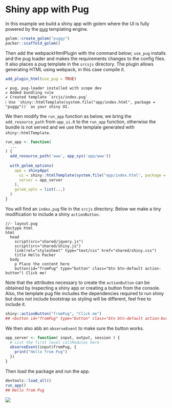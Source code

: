 # Shiny app with Pug

In this example we build a shiny app with golem where the UI is fully powered by the [pug](https://pugjs.org/api/getting-started.html) templating engine.

```r
golem::create_golem("puggy")
packer::scaffold_golem()
```

Then add the webpackHtmlPlugin with the command below; `use_pug` installs and the pug loader and makes the requirements changes to the config files. It also places a pug template in the `srcsjs` directory. The plugin allows generating HTML using webpack, in this case compile it.

```r
add_plugin_html(use_pug = TRUE)
```

```
✔ pug, pug-loader installed with scope dev
✔ Added bundling rule
✔ Created template `srcjs/index.pug`
ℹ Use `shiny::htmlTemplate(system.file("app/index.html", package = "puggy"))` as your shiny UI.
```

We then modify the `run_app` function as below, we bring the `add_resource_path` from `app_ui.R` to the `run_app` function, otherwise the bundle is not served and we use the template generated with `shiny::htmlTemplate`.

```r {highlight:[4,8]}
run_app <- function(
  ...
) {
  add_resource_path('www', app_sys('app/www'))
  
  with_golem_options(
    app = shinyApp(
      ui = shiny::htmlTemplate(system.file("app/index.html", package = "puggy")), 
      server = app_server
    ), 
    golem_opts = list(...)
  )
}
```

You will find an `index.pug` file in the `srcjs` directory. Below we make a tiny modification to include a shiny `actionButton`.

```pug
//- layout.pug
doctype html
html
  head
    script(src="shared/jquery.js")
    script(src="shared/shiny.js")
    link(rel="stylesheet" type="text/css" href="shared/shiny.css")
    title Hello Packer
  body
    p Place the content here
    button(id="fromPug" type="button" class="btn btn-default action-button") Click me!
```

Note that the attributes necessary to create the `actionButton` can be obtained by inspecting a shiny app or creating a button from the console. Also, the template pug file includes the dependencies required to run shiny but does not include bootstrap so styling will be different, feel free to include it.

```r
shiny::actionButton("fromPug", "Click me")
## <button id="fromPug" type="button" class="btn btn-default action-button">Click me</button>
```

We then also abb an `observeEvent` to make sure the button works.

```r
app_server <- function( input, output, session ) {
  # List the first level callModules here
  observeEvent(input$fromPug, {
    print("Hello from Pug")
  })
}
```

Then load the package and run the app.

```r
devtools::load_all()
run_app()
## Hello from Pug
```

![](_media/golem-pug.png)
